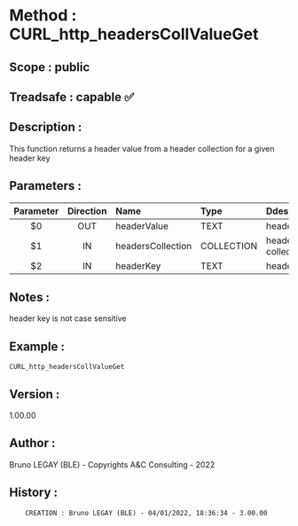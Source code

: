 ﻿# **Method :** CURL_http_headersCollValueGet## **Scope :** public## **Treadsafe :** capable ✅ ## **Description :** This function returns a header value from a header collection for a given header key## **Parameters :** | Parameter | Direction | Name | Type | Ddescription | |:----:|:----:|:----|:----|:----| | $0 | OUT | headerValue | TEXT | header value | | $1 | IN | headersCollection | COLLECTION | headers collection | | $2 | IN | headerKey | TEXT | header key | ## **Notes :** header key is not case sensitive## **Example :** ```CURL_http_headersCollValueGet```## **Version :** 1.00.00## **Author :** Bruno LEGAY (BLE) - Copyrights A&C Consulting - 2022## **History :**          CREATION : Bruno LEGAY (BLE) - 04/01/2022, 18:36:34 - 3.00.00